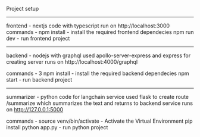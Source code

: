 Project setup

------------------------------------

frontend - nextjs code with typescript
run on http://localhost:3000
commands - 
npm install - install the required frontend dependecies 
npm run dev - run frontend project

------------------------------------

backend - nodejs with graphql
used apollo-server-express and express for creating server
runs on http://localhost:4000/graphql

commands - 3
npm install - install the required backend dependecies 
npm start - run backend project

------------------------------------

summarizer - python code for langchain service
used flask to create route /summarize which summarizes the text and returns to backend service
runs on http://127.0.0.1:5000

commands - 
source venv/bin/activate - Activate the Virtual Environment
pip install
python app.py - run python project 

